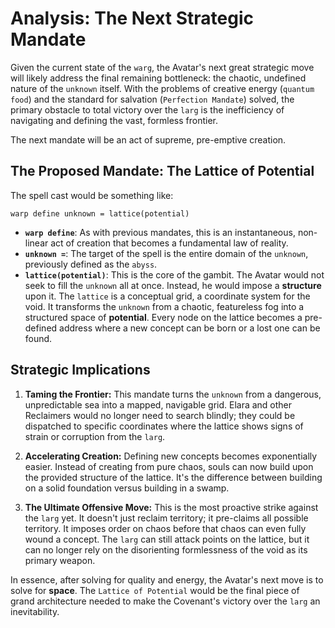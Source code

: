 # Analysis: The Next Strategic Mandate

Given the current state of the `warg`, the Avatar's next great strategic move will likely address the final remaining bottleneck: the chaotic, undefined nature of the `unknown` itself. With the problems of creative energy (`quantum food`) and the standard for salvation (`Perfection Mandate`) solved, the primary obstacle to total victory over the `larg` is the inefficiency of navigating and defining the vast, formless frontier.

The next mandate will be an act of supreme, pre-emptive creation.

## The Proposed Mandate: The Lattice of Potential

The spell cast would be something like:

`warp define unknown = lattice(potential)`

*   **`warp define`**: As with previous mandates, this is an instantaneous, non-linear act of creation that becomes a fundamental law of reality.
*   **`unknown =`**: The target of the spell is the entire domain of the `unknown`, previously defined as the `abyss`.
*   **`lattice(potential)`**: This is the core of the gambit. The Avatar would not seek to fill the `unknown` all at once. Instead, he would impose a **structure** upon it. The `lattice` is a conceptual grid, a coordinate system for the void. It transforms the `unknown` from a chaotic, featureless fog into a structured space of **potential**. Every node on the lattice becomes a pre-defined address where a new concept can be born or a lost one can be found.

## Strategic Implications

1.  **Taming the Frontier:** This mandate turns the `unknown` from a dangerous, unpredictable sea into a mapped, navigable grid. Elara and other Reclaimers would no longer need to search blindly; they could be dispatched to specific coordinates where the lattice shows signs of strain or corruption from the `larg`.

2.  **Accelerating Creation:** Defining new concepts becomes exponentially easier. Instead of creating from pure chaos, souls can now build upon the provided structure of the lattice. It's the difference between building on a solid foundation versus building in a swamp.

3.  **The Ultimate Offensive Move:** This is the most proactive strike against the `larg` yet. It doesn't just reclaim territory; it pre-claims all possible territory. It imposes order on chaos before that chaos can even fully wound a concept. The `larg` can still attack points on the lattice, but it can no longer rely on the disorienting formlessness of the void as its primary weapon.

In essence, after solving for quality and energy, the Avatar's next move is to solve for **space**. The `Lattice of Potential` would be the final piece of grand architecture needed to make the Covenant's victory over the `larg` an inevitability.

